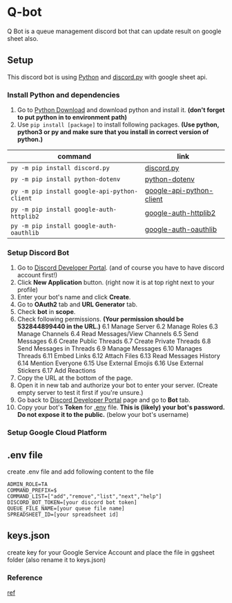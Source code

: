 # Q-bot
Q Bot is a queue management discord bot that can update result on google sheet also.

## Setup
This discord bot is using [Python](https://www.python.org/) and [discord.py](https://discordpy.readthedocs.io/en/stable/) with google sheet api.

### Install Python and dependencies
1. Go to [Python Download](https://www.python.org/downloads/) and download python and install it. **(don't forget to put python in to environment path)** 
2. Use `pip install [package]` to install following packages. **(Use python, python3 or py and make sure that you install in correct version of python.)**

|command                                     |link                                                                          |
|--------------------------------------------|------------------------------------------------------------------------------|
|`py -m pip install discord.py`              |[discord.py](https://pypi.org/project/discord.py/)                            |
|`py -m pip install python-dotenv`           |[python-dotenv](https://pypi.org/project/python-dotenv/)                      |
|`py -m pip install google-api-python-client`|[google-api-python-client](https://pypi.org/project/google-api-python-client/)|
|`py -m pip install google-auth-httplib2`    |[google-auth-httplib2](https://pypi.org/project/google-auth-httplib2/)        |
|`py -m pip install google-auth-oauthlib`    |[google-auth-oauthlib](https://pypi.org/project/google-auth-oauthlib/)        |

### Setup Discord Bot
1. Go to [Discord Developer Portal](https://discord.com/developers/applications). (and of course you have to have discord account first!)
2. Click **New Application** button. (right now it is at top right next to your profile)
3. Enter your bot's name and click **Create**.
4. Go to **OAuth2** tab and **URL Generator** tab.
5. Check **bot** in **scope**.
6. Check following permissions. **(Your permission should be 532844899440 in the URL.)**
6.1 Manage Server
6.2 Manage Roles
6.3 Manage Channels
6.4 Read Messages/View Channels
6.5 Send Messages
6.6 Create Public Threads
6.7 Create Private Threads
6.8 Send Messages in Threads
6.9 Manage Messages
6.10 Manages Threads
6.11 Embed Links
6.12 Attach Files
6.13 Read Messages History
6.14 Mention Everyone
6.15 Use External Emojis
6.16 Use External Stickers
6.17 Add Reactions
7. Copy the URL at the bottom of the page.
8. Open it in new tab and authorize your bot to enter your server. (Create empty server to test it first if you're unsure.)
9. Go back to [Discord Developer Portal](https://discord.com/developers/applications) page and go to **Bot**  tab.
10. Copy your bot's **Token** for [.env](#env-file) file. **This is (likely) your bot's password. Do not expose it to the public.** (below your bot's username)

### Setup Google Cloud Platform

## .env file
create .env file and add following content to the file
```
ADMIN_ROLE=TA
COMMAND_PREFIX=$
COMMAND_LIST=["add","remove","list","next","help"]
DISCORD_BOT_TOKEN=[your discord bot token]
QUEUE_FILE_NAME=[your queue file name]
SPREADSHEET_ID=[your spreadsheet id]
```

## keys.json
create key for your Google Service Account and place the file in ggsheet folder (also rename it to keys.json)

### Reference
[ref](./REF.md)
